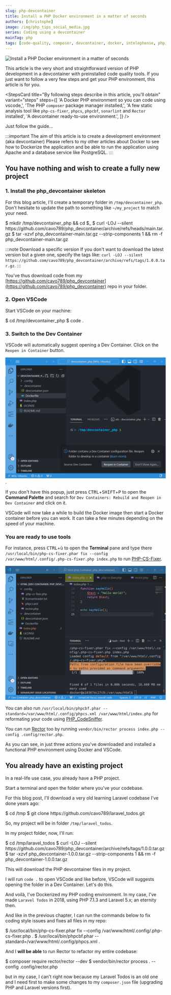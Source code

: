 ```yaml
---
slug: php-devcontainer
title: Install a PHP Docker environment in a matter of seconds
authors: [christophe]
image: /img/php_tips_social_media.jpg
series: Coding using a devcontainer
mainTag: php
tags: [code-quality, composer, devcontainer, docker, intelephense, php, php-cs-fixer, phpcs, phpcbf, rectorphp, sonarlint, vscode]
---
```

![Install a PHP Docker environment in a matter of seconds](/img/php_tips_banner.jpg)

This article is the very short and straightforward version of <Link to="/blog/vscode-devcontainer">PHP development in a devcontainer with preinstalled code quality tools</Link>. If you just want to follow a very few steps and get your PHP environment, this article is for you.

<StepsCard
  title="By following steps describe in this article, you'll obtain"
  variant="steps"
  steps={[
    'A Docker PHP environment so you can code using vscode,',
    'The PHP `composer` package manager installed,',
    'A few static analysis tool like `php-cs-fixer`, `phpcs`, `phpcbf`, `sonarlint` and `Rector` installed',
    'A devcontainer ready-to-use environment.',
  ]}
/>

Just follow the guide...

:::important The aim of this article is to create a development environment (aka devcontainer)
Please refers to my other articles about <Link to="/blog/tags/docker">Docker</Link> to see how to Dockerize the application and be able to run the application using <Link to="/blog/tags/apache">Apache</Link> and a database service like <Link to="/blog/tags/postgresql">PostgreSQL</Link>.
:::

<!-- truncate -->

## You have nothing and wish to create a fully new project

### 1. Install the php_devcontainer skeleton

For this blog article, I'll create a temporary folder in `/tmp/devcontainer_php`. Don't hesitate to update the path to something like `~/my_project` to match your need.

<Terminal>
$ mkdir /tmp/devcontainer_php && cd $_
$ curl -LOJ --silent https://github.com/cavo789/php_devcontainer/archive/refs/heads/main.tar.gz
$ tar -xzvf php_devcontainer-main.tar.gz --strip-components 1 && rm -f php_devcontainer-main.tar.gz
</Terminal>

:::note Download a specific version
If you don't want to download the latest version but a given one, specify the tags like: `curl -LOJ --silent https://github.com/cavo789/php_devcontainer/archive/refs/tags/1.0.0.tar.gz`.
:::

You've thus download code from my [https://github.com/cavo789/php_devcontainer](https://github.com/cavo789/php_devcontainer) repo in your folder.

### 2. Open VSCode

Start VSCode on your machine:

<Terminal>
$ cd /tmp/devcontainer_php
$ code .
</Terminal>

### 3. Switch to the Dev Container

VSCode will automatically suggest opening a Dev Container. Click on the `Reopen in Container` button.

![VSCode automatically suggest opening a Dev Container](./images/vscode_starting.png).

If you don't have this popup, just press <kbd>CTRL</kbd>+<kbd>SHIFT</kbd>+<kbd>P</kbd> to open the **Command Palette** and search for `Dev Containers: Rebuild and Reopen in Dev Container` and click on it.

VSCode will now take a while to build the Docker image then start a Docker container before you can work. It can take a few minutes depending on the speed of your machine.

### You are ready to use tools

For instance, press <kbd>CTRL</kbd>+<kbd>ù</kbd> to open the **Terminal** pane and type there `/usr/local/bin/php-cs-fixer.phar fix --config /var/www/html/.config/.php-cs-fixer.php index.php` to run [PHP-CS-Fixer](https://github.com/PHP-CS-Fixer/PHP-CS-Fixer).

![PHP-CS-Fixer](./images/php-cs-fixer.png)

You can also run `/usr/local/bin/phpcbf.phar --standard=/var/www/html/.config/phpcs.xml /var/www/html/index.php` for reformating your code using [PHP_CodeSniffer](https://github.com/squizlabs/PHP_CodeSniffer).

You can run [Rector](https://github.com/rectorphp/rector) too by running `vendor/bin/rector process index.php --config .config/rector.php`.

As you can see, in just three actions you've downloaded and installed a functional PHP environment using Docker and VSCode.

## You already have an existing project

In a real-life use case, you already have a PHP project.

Start a terminal and open the folder where you've your codebase.

For this blog post, I'll download a very old learning Laravel codebase I've done years ago:

<Terminal>
$ cd /tmp
$ git clone https://github.com/cavo789/laravel_todos.git
</Terminal>

So, my project will be in folder `/tmp/laravel_todos`.

In my project folder, now, I'll run:

<Terminal>
$ cd /tmp/laravel_todos
$ curl -LOJ --silent https://github.com/cavo789/php_devcontainer/archive/refs/tags/1.0.0.tar.gz
$ tar -xzvf php_devcontainer-1.0.0.tar.gz --strip-components 1 && rm -f php_devcontainer-1.0.0.tar.gz
</Terminal>

This will download the PHP devcontainer files in my project.

I will run `code .` to open VSCode and like before, VSCode will suggests opening the folder in a Dev Container. Let's do this.

And voilà, I've Dockerized my PHP coding environment. In my case, I've made `Laravel Todos` in 2018, using PHP 7.1.3 and Laravel 5.x; an eternity then.

And like in the previous chapter, I can run the commands below to fix coding style issues and fixes all files in my repo:

<Terminal>
$ /usr/local/bin/php-cs-fixer.phar fix --config /var/www/html/.config/.php-cs-fixer.php .
$ /usr/local/bin/phpcbf.phar --standard=/var/www/html/.config/phpcs.xml .
</Terminal>

And I **will be able** to run Rector to refactor my entire codebase:

<Terminal>
$ composer require rector/rector --dev
$ vendor/bin/rector process . --config .config/rector.php
</Terminal>

but in my case, I can't right now because my Laravel Todos is an old one and I need first to make some changes to my `composer.json` file (upgrading PHP and Laravel versions first).
